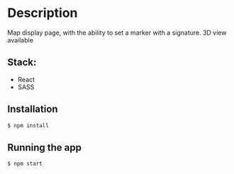 # Description

Map display page, with the ability to set a marker with a signature. 3D view available

## Stack:
* React
* SASS

## Installation

```bash
$ npm install
```

## Running the app

```bash
$ npm start
```
